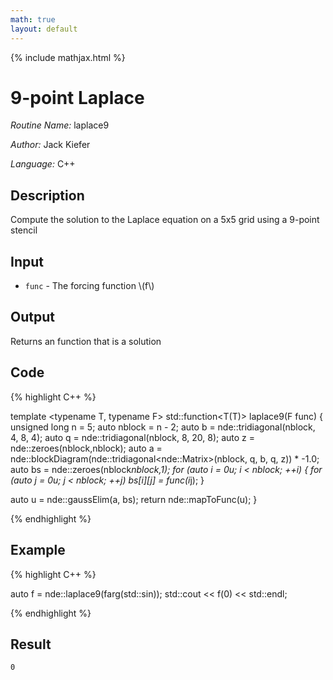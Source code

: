 ```yaml
---
math: true
layout: default
---
```


{% include mathjax.html %}


# 9-point Laplace

*Routine Name:* laplace9

*Author:* Jack Kiefer

*Language:* C++

## Description

Compute the solution to the Laplace equation on a 5x5 grid using a 9-point stencil 

## Input

* ``func`` - The forcing function \\(f\\)

## Output 

Returns an function that is a solution

## Code

{% highlight C++ %}

template <typename T, typename F>
std::function<T(T)> laplace9(F func)
{
  unsigned long n = 5;
  auto nblock = n - 2;
  auto b = nde::tridiagonal<double>(nblock, 4, 8, 4);
  auto q = nde::tridiagonal<double>(nblock, 8, 20, 8);
  auto z = nde::zeroes<double>(nblock,nblock);
  auto a = nde::blockDiagram(nde::tridiagonal<nde::Matrix<double>>(nblock, q, b, q, z)) * -1.0;
  auto bs = nde::zeroes<double>(nblock*nblock,1);
  for (auto i = 0u; i < nblock; ++i)
  {
    for (auto j = 0u; j < nblock; ++j)
    bs[i][j] = func(i*j);
  }

  auto u = nde::gaussElim(a, bs);
  return nde::mapToFunc(u);
}

{% endhighlight %}

## Example

{% highlight C++ %}

auto f = nde::laplace9(farg(std::sin));
std::cout << f(0) << std::endl;

{% endhighlight %}

## Result
```
0
```
